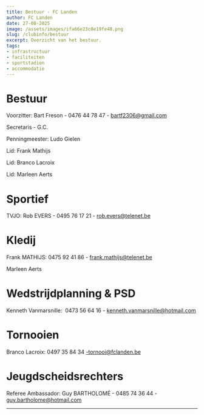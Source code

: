 ```yaml
---
title: Bestuur - FC Landen
author: FC Landen
date: 27-08-2025
image: /assets/images/ifa66e23c8e19fe48.png
slug: /clubinfo/bestuur
excerpt: Overzicht van het bestuur.
tags:
- infrastructuur
- faciliteiten
- sportstadion
- accommodatie
---
```


# Bestuur

Voorzitter: Bart Freson - 0476 44 78 47 - bartf2306@gmail.com&nbsp;

Secretaris - G.C.&nbsp;

Penningmeester: Ludo Gielen&nbsp;

Lid: Frank Mathijs

Lid: Branco Lacroix&nbsp;

Lid: Marleen Aerts&nbsp;

# Sportief

TVJO: Rob EVERS - 0495 76 17 21 - rob.evers@telenet.be&nbsp;

# Kledij

Frank MATHIJS: 0475 92 41 86 - frank.mathijs@telenet.be&nbsp;

Marleen Aerts&nbsp;

# Wedstrijdplanning &amp; PSD

Kenneth Vanmarsnille:&nbsp; 0473 56 64 16 - kenneth.vanmarsnille@hotmail.com&nbsp;

# Tornooien

Branco Lacroix: 0497 35 84 34 -tornooi@fclanden.be&nbsp;

# Jeugdscheidsrechters

Referee Ambassador: Guy BARTHOLOMÉ - 0485 74 36 44 - guy.bartholome@hotmail.com&nbsp;

---
